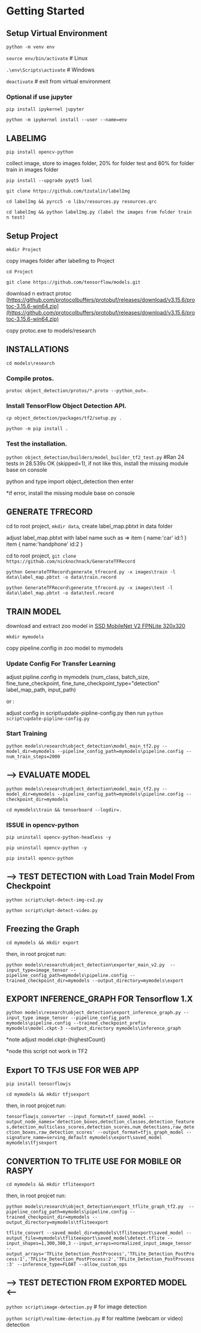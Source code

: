 # Getting Started

## Setup Virtual Environment

`python -m venv env`

`source env/bin/activate` # Linux

`.\env\Scripts\activate` # Windows

`deactivate` # exit from virtual environment


### Optional if use jupyter

`pip install ipykernel jupyter`

`python -m ipykernel install --user --name=env`



## LABELIMG

`pip install opencv-python`

collect image, store to images folder, 20% for folder test and 80% for folder train in images folder

`pip install --upgrade pyqt5 lxml`

`git clone https://github.com/tzutalin/labelImg`

`cd labelImg && pyrcc5 -o libs/resources.py resources.qrc`

`cd labelImg && python labelImg.py (label the images from folder train n test)`



## Setup Project

`mkdir Project`


copy images folder after labelImg to Project

`cd Project`

`git clone https://github.com/tensorflow/models.git`

download n extract protoc [https://github.com/protocolbuffers/protobuf/releases/download/v3.15.6/protoc-3.15.6-win64.zip](https://github.com/protocolbuffers/protobuf/releases/download/v3.15.6/protoc-3.15.6-win64.zip)

copy protoc.exe to models/research



## INSTALLATIONS

`cd models\research`


### Compile protos.

`protoc object_detection/protos/*.proto --python_out=.`


### Install TensorFlow Object Detection API.

`cp object_detection/packages/tf2/setup.py .`

`python -m pip install .`


### Test the installation.

`python object_detection/builders/model_builder_tf2_test.py`
#Ran 24 tests in 28.539s  OK (skipped=1), if not like this, install the missing module base on console

python and type import object_detection then enter

*if error, install the missing module base on console



## GENERATE TFRECORD

cd to root project, `mkdir data`, create label_map.pbtxt in data folder

adjust label_map.pbtxt with label name such as => item { name:'car' id:1 } item { name:'handphone' id:2 }

cd to root project, `git clone https://github.com/nicknochnack/GenerateTFRecord`

`python GenerateTFRecord\generate_tfrecord.py -x images\train -l data\label_map.pbtxt -o data\train.record`

`python GenerateTFRecord\generate_tfrecord.py -x images\test -l data\label_map.pbtxt -o data\test.record`



## TRAIN MODEL

download and extract zoo model in [SSD MobileNet V2 FPNLite 320x320](https://github.com/tensorflow/models/blob/master/research/object_detection/g3doc/tf2_detection_zoo.md)

`mkdir mymodels`

copy pipeline.config in zoo model to mymodels


### Update Config For Transfer Learning

adjust pipline.config in mymodels (num_class, batch_size, fine_tune_checkpoint, fine_tune_checkpoint_type="detection" label_map_path, input_path) 

or :

adjust config in script\update-pipline-config.py then run `python script\update-pipline-config.py`


### Start Training

`python models\research\object_detection\model_main_tf2.py --model_dir=mymodels --pipeline_config_path=mymodels\pipeline.config --num_train_steps=2000`



## --> EVALUATE MODEL

`python models\research\object_detection\model_main_tf2.py --model_dir=mymodels --pipeline_config_path=mymodels\pipeline.config --checkpoint_dir=mymodels`

`cd mymodels\train && tensorboard --logdir=.`



### ISSUE in opencv-python

`pip uninstall opencv-python-headless -y`

`pip uninstall opencv-python -y`


`pip install opencv-python`



## --> TEST DETECTION with Load Train Model From Checkpoint

`python script\ckpt-detect-img-cv2.py`

`python script\ckpt-detect-video.py`



## Freezing the Graph

`cd mymodels && mkdir export`

then, in root projcet run:

`python models\research\object_detection\exporter_main_v2.py  --input_type=image_tensor --pipeline_config_path=mymodels\pipeline.config --trained_checkpoint_dir=mymodels --output_directory=mymodels\export`



## EXPORT INFERENCE_GRAPH FOR Tensorflow 1.X

`python models\research\object_detection\export_inference_graph.py --input_type image_tensor --pipeline_config_path mymodels\pipeline.config --trained_checkpoint_prefix mymodels\model.ckpt-3 --output_directory mymodels\inference_graph`

*note adjust model.ckpt-{highestCount}

*node this script not work in TF2



## Export TO TFJS USE FOR WEB APP

`pip install tensorflowjs`

`cd mymodels && mkdir tfjsexport`

then, in root projcet run:

`tensorflowjs_converter --input_format=tf_saved_model --output_node_names='detection_boxes,detection_classes,detection_features,detection_multiclass_scores,detection_scores,num_detections,raw_detection_boxes,raw_detection_scores' --output_format=tfjs_graph_model --signature_name=serving_default mymodels\export\saved_model mymodels\tfjsexport`



## CONVERTION TO TFLITE USE FOR MOBILE OR RASPY

`cd mymodels && mkdir tfliteexport`

then, in root projcet run:

`python models\research\object_detection\export_tflite_graph_tf2.py  --pipeline_config_path=mymodels\pipeline.config --trained_checkpoint_dir=mymodels --output_directory=mymodels\tfliteexport`

`tflite_convert --saved_model_dir=mymodels\tfliteexport\saved_model --output_file=mymodels\tfliteexport\saved_model\detect.tflite --input_shapes=1,300,300,3 --input_arrays=normalized_input_image_tensor --output_arrays='TFLite_Detection_PostProcess','TFLite_Detection_PostProcess:1','TFLite_Detection_PostProcess:2','TFLite_Detection_PostProcess:3' --inference_type=FLOAT --allow_custom_ops`



## --> TEST DETECTION FROM EXPORTED MODEL <--

`python script\image-detection.py`                      # for image detection

`python script\realtime-detection.py`                   # for realtime (webcam or video) detection